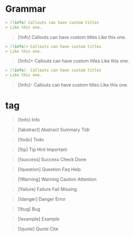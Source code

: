 # Grammar

```markdown
> [!info] Callouts can have custom titles
> Like this one.
```

> [!info] Callouts can have custom titles
> Like this one.

```markdown
> [!info]+ Callouts can have custom titles
> Like this one.
```

> [!info]+ Callouts can have custom titles
> Like this one.

```markdown
> [!info]- Callouts can have custom titles
> Like this one.
```

> [!info]- Callouts can have custom titles
> Like this one.
# tag

> [!info] Info

> [!abstract] Abstract Summary Tldr

> [!todo] Todo

> [!tip] Tip Hint Important

> [!success] Success Check Done

> [!question] Question Faq Help

> [!Warning] Warning Caution Attention

> [!failure] Failure Fail Missing

> [!danger] Danger Error

> [!bug] Bug

> [!example] Example

> [!quote] Quote Cite

